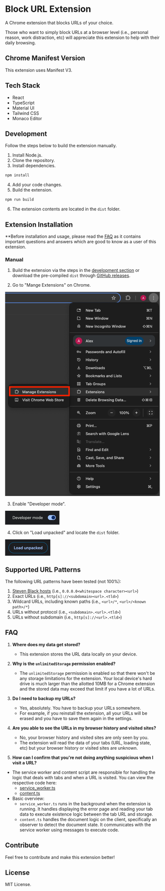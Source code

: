 # Block URL Extension

A Chrome extension that blocks URLs of your choice.

Those who want to simply block URLs at a browser level (i.e., personal reason, work distraction, etc) will appreciate this extension to help with their daily browsing.

## Chrome Manifest Version

This extension uses Manifest V3.

## Tech Stack

- React
- TypeScript
- Material UI
- Tailwind CSS
- Monaco Editor

## Development

Follow the steps below to build the extension manually.

1. Install Node.js.
2. Clone the repository.
3. Install dependencies.

```bash
npm install
```

4. Add your code changes.
5. Build the extension.

```bash
npm run build
```

6. The extension contents are located in the `dist` folder.

## Extension Installation

\*\*Before installation and usage, please read the [FAQ](#faq) as it contains important questions and answers which are good to know as a user of this extension.

### Manual

1. Build the extension via the steps in the [development section](#development) or download the pre-compiled `dist` through [GitHub releases](https://github.com/alexwkleung/block-url-extension/releases).

2. Go to "Mange Extensions" on Chrome.

![Manage extensions](./docs-assets/manage-extensions.png)

3. Enable "Developer mode".

![Developer mode](./docs-assets/developer-mode.png)

4. Click on "Load unpacked" and locate the `dist` folder.

![Load unpacked](./docs-assets/load-unpacked.png)

## Supported URL Patterns

The following URL patterns have been tested (not 100%):

1. [Steven Black hosts](https://github.com/StevenBlack/hosts) (i.e., `0.0.0.0<whitespace character><url>`)
2. Exact URLs (i.e., `http[s]://<subdomain><url>.<tld>`)
3. Wildcard URLs, including known paths (i.e., `<url>/*`, `<url>/<known path>/*`)
4. URLs without protocol (i.e., `<subdomain>.<url>.<tld>`)
5. URLs without subdomain (i.e., `http[s]://<url>.<tld>`)

## FAQ

1. **Where does my data get stored?**

   - This extension stores the URL data locally on your device.

2. **Why is the `unlimitedStorage` permission enabled?**

   - The `unlimitedStorage` permission is enabled so that there won't be any storage limitations for the extension. Your local device's hard drive is much larger than the allotted 10MB for a Chrome extension and the stored data may exceed that limit if you have a lot of URLs.

3. **Do I need to backup my URLs?**

   - Yes, absolutely. You have to backup your URLs somewhere.
   - For example, if you reinstall the extension, all your URLs will be erased and you have to save them again in the settings.

4. **Are you able to see the URLs in my browser history and visited sites?**

   - No, your browser history and visited sites are only seen by you.
   - The extension will read the data of your tabs (URL, loading state, etc) but your browser history or visited sites are unknown.

5. **How can I confirm that you're not doing anything suspicious when I visit a URL?**

- The service worker and content script are responsible for handling the logic that deals with tabs and when a URL is visited. You can view the respective code here:
  - [service_worker.ts](https://github.com/alexwkleung/block-url-extension/blob/main/src/service-worker/service_worker.ts)
  - [content.ts](https://github.com/alexwkleung/block-url-extension/blob/main/src/content/content.ts)
- Basic overview:
  - `service_worker.ts` runs in the background when the extension is running. It handles displaying the error page and reading your tab data to execute existence logic between the tab URL and storage.
  - `content.ts` handles the document logic on the client, specifically an observer to detect the document state. It communicates with the service worker using messages to execute code.

## Contribute

Feel free to contribute and make this extension better!

## License

MIT License.
